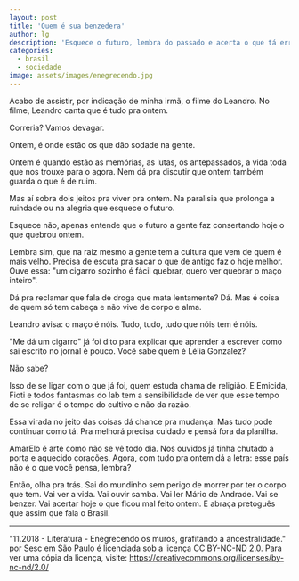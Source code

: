 ```yaml
---
layout: post
title: 'Quem é sua benzedera'
author: lg
description: 'Esquece o futuro, lembra do passado e acerta o que tá errado hoje'
categories:
  - brasil
  - sociedade
image: assets/images/enegrecendo.jpg
---
```

Acabo de assistir, por indicação de minha irmã, o filme do Leandro. No filme, Leandro canta que é tudo pra ontem.

Correria? Vamos devagar.

Ontem, é onde estão os que dão sodade na gente.

Ontem é quando estão as memórias, as lutas, os antepassados, a vida toda que nos trouxe para o agora. Nem dá pra discutir que ontem também guarda o que é de ruim.

Mas aí sobra dois jeitos pra viver pra ontem. Na paralisia que prolonga a ruindade ou na alegria que esquece o futuro.

Esquece não, apenas entende que o futuro a gente faz consertando hoje o que quebrou ontem.

Lembra sim, que na raíz mesmo a gente tem a cultura que vem de quem é mais velho. Precisa de escuta pra sacar o que de antigo faz o hoje melhor. Ouve essa: "um cigarro sozinho é fácil quebrar, quero ver quebrar o maço inteiro".

Dá pra reclamar que fala de droga que mata lentamente? Dá. Mas é coisa de quem só tem cabeça e não vive de corpo e alma.

Leandro avisa: o maço é nóis. Tudo, tudo, tudo que nóis tem é nóis.

"Me dá um cigarro" já foi dito para explicar que aprender a escrever como sai escrito no jornal é pouco. Você sabe quem é Lélia Gonzalez?

Não sabe?

Isso de se ligar com o que já foi, quem estuda chama de religião. E Emicida, Fioti e todos fantasmas do lab tem a sensibilidade de ver que esse tempo de se religar é o tempo do cultivo e não da razão.

Essa virada no jeito das coisas dá chance pra mudança. Mas tudo pode continuar como tá. Pra melhorá precisa cuidado e pensá fora da planilha.

AmarElo é arte como não se vê todo dia. Nos ouvidos já tinha chutado a porta e aquecido corações. Agora, com tudo pra ontem dá a letra: esse país não é o que você pensa, lembra?

Então, olha pra trás. Sai do mundinho sem perigo de morrer por ter o corpo que tem. Vai ver a vida. Vai ouvir samba. Vai ler Mário de Andrade. Vai se benzer. Vai acertar hoje o que ficou mal feito ontem. E abraça pretoguês que assim que fala o Brasil.

---
"11.2018 - Literatura - Enegrecendo os muros, grafitando a ancestralidade." por Sesc em São Paulo é licenciada sob a licença CC BY-NC-ND 2.0. Para ver uma cópia da licença, visite: https://creativecommons.org/licenses/by-nc-nd/2.0/
